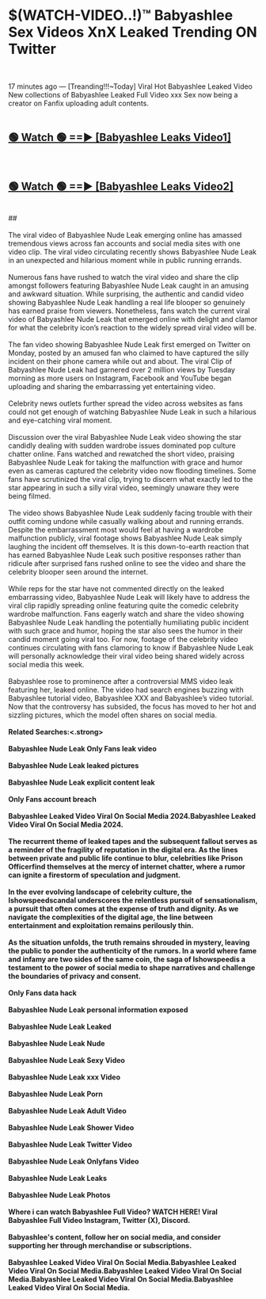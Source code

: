 # $(WATCH-VIDEO..!)™ Babyashlee Sex Videos XnX Leaked Trending ON Twitter<br>
<br>

17 minutes ago — [Treanding!!!~Today] Viral Hot Babyashlee Leaked Video New collections of Babyashlee Leaked Full Video xxx Sex now being a creator on Fanfix uploading adult contents.
<br>
 <br>

##  <a href="https://best2vid.blogspot.com?title=Babyashlee">🟢 Watch 🟢 ==► [Babyashlee Leaks Video1]</a><br>
  <br>

##  <a href="https://best2vid.blogspot.com?title=Babyashlee">🟢 Watch 🟢 ==► [Babyashlee Leaks Video2]</a><br>
  <br>
  ##
  <br>
  <br>
The viral video of Babyashlee Nude Leak emerging online has amassed tremendous views across fan accounts and social media sites with one video clip. The viral video circulating recently shows Babyashlee Nude Leak in an unexpected and hilarious moment while in public running errands.
<br><br>
Numerous fans have rushed to watch the viral video and share the clip amongst followers featuring Babyashlee Nude Leak caught in an amusing and awkward situation. While surprising, the authentic and candid video showing Babyashlee Nude Leak handling a real life blooper so genuinely has earned praise from viewers. Nonetheless, fans watch the current viral video of Babyashlee Nude Leak that emerged online with delight and clamor for what the celebrity icon’s reaction to the widely spread viral video will be.
<br><br>
The fan video showing Babyashlee Nude Leak first emerged on Twitter on Monday, posted by an amused fan who claimed to have captured the silly incident on their phone camera while out and about. The viral Clip of Babyashlee Nude Leak had garnered over 2 million views by Tuesday morning as more users on Instagram, Facebook and YouTube began uploading and sharing the embarrassing yet entertaining video.
<br><br>
Celebrity news outlets further spread the video across websites as fans could not get enough of watching Babyashlee Nude Leak in such a hilarious and eye-catching viral moment.
<br><br>
Discussion over the viral Babyashlee Nude Leak video showing the star candidly dealing with sudden wardrobe issues dominated pop culture chatter online. Fans watched and rewatched the short video, praising Babyashlee Nude Leak for taking the malfunction with grace and humor even as cameras captured the celebrity video now flooding timelines. Some fans have scrutinized the viral clip, trying to discern what exactly led to the star appearing in such a silly viral video, seemingly unaware they were being filmed.
<br><br>
The video shows Babyashlee Nude Leak suddenly facing trouble with their outfit coming undone while casually walking about and running errands. Despite the embarrassment most would feel at having a wardrobe malfunction publicly, viral footage shows Babyashlee Nude Leak simply laughing the incident off themselves. It is this down-to-earth reaction that has earned Babyashlee Nude Leak such positive responses rather than ridicule after surprised fans rushed online to see the video and share the celebrity blooper seen around the internet.
<br><br>
While reps for the star have not commented directly on the leaked embarrassing video, Babyashlee Nude Leak will likely have to address the viral clip rapidly spreading online featuring quite the comedic celebrity wardrobe malfunction. Fans eagerly watch and share the video showing Babyashlee Nude Leak handling the potentially humiliating public incident with such grace and humor, hoping the star also sees the humor in their candid moment going viral too. For now, footage of the celebrity video continues circulating with fans clamoring to know if Babyashlee Nude Leak will personally acknowledge their viral video being shared widely across social media this week.
<br><br>
Babyashlee rose to prominence after a controversial MMS video leak featuring her, leaked online. The video had search engines buzzing with Babyashlee tutorial video, Babyashlee XXX and Babyashlee’s video tutorial. Now that the controversy has subsided, the focus has moved to her hot and sizzling pictures, which the model often shares on social media.
<br><br>
<strong>Related Searches:<.strong>
<br><br>
Babyashlee Nude Leak Only Fans leak video
<br><br>
Babyashlee Nude Leak leaked pictures
<br><br>
Babyashlee Nude Leak explicit content leak
<br><br>
Only Fans account breach
<br><br>
Babyashlee Leaked Video Viral On Social Media 2024.Babyashlee Leaked Video Viral On Social Media 2024.
<br><br>
The recurrent theme of leaked tapes and the subsequent fallout serves as a reminder of the fragility of reputation in the digital era. As the lines between private and public life continue to blur, celebrities like Prison Officerfind themselves at the mercy of internet chatter, where a rumor can ignite a firestorm of speculation and judgment.
<br><br>
In the ever evolving landscape of celebrity culture, the Ishowspeedscandal underscores the relentless pursuit of sensationalism, a pursuit that often comes at the expense of truth and dignity. As we navigate the complexities of the digital age, the line between entertainment and exploitation remains perilously thin.
<br><br>
As the situation unfolds, the truth remains shrouded in mystery, leaving the public to ponder the authenticity of the rumors. In a world where fame and infamy are two sides of the same coin, the saga of Ishowspeedis a testament to the power of social media to shape narratives and challenge the boundaries of privacy and consent.
<br><br>
Only Fans data hack
<br><br>
Babyashlee Nude Leak personal information exposed
<br><br>
Babyashlee Nude Leak Leaked
<br><br>
Babyashlee Nude Leak Nude
<br><br>
Babyashlee Nude Leak Sexy Video
<br><br>
Babyashlee Nude Leak xxx Video
<br><br>
Babyashlee Nude Leak Porn
<br><br>
Babyashlee Nude Leak Adult Video
<br><br>
Babyashlee Nude Leak Shower Video
<br><br>
Babyashlee Nude Leak Twitter Video
<br><br>
Babyashlee Nude Leak Onlyfans Video
<br><br>
Babyashlee Nude Leak Leaks
<br><br>
Babyashlee Nude Leak Photos
<br><br>
Where i can watch Babyashlee Full Video? WATCH HERE! Viral Babyashlee Full Video Instagram, Twitter (X), Discord.
<br><br>
Babyashlee's content, follow her on social media, and consider supporting her through merchandise or subscriptions.
<br><br>
Babyashlee Leaked Video Viral On Social Media.Babyashlee Leaked Video Viral On Social Media.Babyashlee Leaked Video Viral On Social Media.Babyashlee Leaked Video Viral On Social Media.Babyashlee Leaked Video Viral On Social Media.